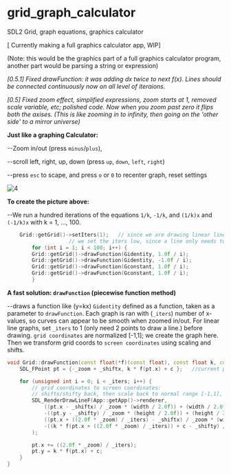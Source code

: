 # grid_graph_calculator
SDL2 Grid, graph equations, graphics calculator

[ Currently making a full graphics calculator app, WIP]

(Note: this would be the graphics part of a full graphics calculator program, another part would be parsing a string or expression)

*[0.5.1] Fixed drawFunction: it was adding dx twice to next f(x). Lines should be connected continuously now on all level of iteraions.*

*[0.5] Fixed zoom effect, simplified expressions, zoom starts at 1, removed scale variable, etc; polished code.
Now when you zoom past zero it flips both the axises. (This is like zooming in to infinity, then going on the 'other side' to a mirror universe)*

**Just like a graphing Calculator:**

--Zoom in/out (press `minus`/`plus`),
  
--scroll left, right, up, down (press `up`, `down`, `left`, `right`)

--press `esc` to scape, and press `o` or `0` to recenter graph, reset settings

![4](https://github.com/aam29dc/grid_graph_calculator/assets/73267302/3db4cff1-9809-4218-8b1c-a20c9657fa0f)

**To create the picture above:**

--We run a hundred iterations of the equations `1/k`, `-1/k`, and `(1/k)x` and `(-1/k)x` with k = 1, ..., 100.
````c++
	Grid::getGrid()->setIters(1);   // since we are drawing linear lines,
					// we set the iters low, since a line only needs two f(x1), and f(x2).
        for (int i = 1; i < 100; i++) {
		Grid::getGrid()->drawFunction(Gidentity, 1.0f / i);
		Grid::getGrid()->drawFunction(Gidentity, -1.0f / i);
		Grid::getGrid()->drawFunction(Gconstant, 1.0f / i);
		Grid::getGrid()->drawFunction(Gconstant, 1.0f / i);
        }
````
**A fast solution: `drawFunction` (piecewise function method)** 

--draws a function like (y=kx) `Gidentity` defined as a function, taken as a parameter to `drawFunction`.
Each graph is ran with (`_iters`) number of x-values, so curves can appear to be smooth when zoomed in/out. For linear line graphs, set `_iters` to 1 (only need 2 points to draw a line.) before drawing.
`grid coordinates` are normalized [-1,1]; we create the graph here. Then we transform grid coords to `screen coordinates` using scaling and shifts.

````c++
void Grid::drawFunction(const float(*f)(const float), const float k, const float c) const {
	SDL_FPoint pt = {-_zoom + _shiftx, k * f(pt.x) + c };	//current point

	for (unsigned int i = 0; i < _iters; i++) {
		// grid coordinates to screen coordinates:
		// shiftx/shifty back, then scale back to normal range [-1,1], then scale to width/height of screen, then shift to center of screen
		SDL_RenderDrawLineF(App::getApp()->renderer,
			((pt.x - _shiftx) / _zoom * (width / 2.0f)) + (width / 2.0f) + _offsetx,
			-((pt.y - _shifty) / _zoom * (height / 2.0f)) + (height / 2.0f) + _offsety,
			((pt.x + ((2.0f * _zoom) / _iters) - _shiftx) / _zoom * (width / 2.0f)) + (width / 2.0f) + _offsetx,
			-((k * f(pt.x + ((2.0f * _zoom) / _iters)) + c - _shifty) / _zoom * (height / 2.0f)) + (height / 2.0f) + _offsety
		);

		pt.x += ((2.0f * _zoom) / _iters);
		pt.y = k * f(pt.x) + c;
	}
}
````
